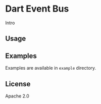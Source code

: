Dart Event Bus
================

Intro

## Usage ##

## Examples ##
Examples are available in `example` directory.

## License ##
Apache 2.0
